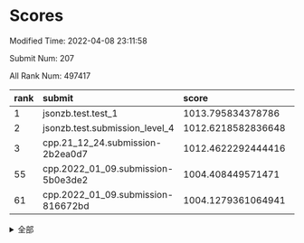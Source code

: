 # Scores

Modified Time: 2022-04-08 23:11:58

Submit Num: 207

All Rank Num: 497417

| rank |               submit               |       score        |       sigma        | pk_num |
| :--- | :--------------------------------- | :----------------- | :----------------- | :----- |
| 1    | jsonzb.test.test_1                 | 1013.795834378786  | 0.8556187497297877 | 9608   |
| 2    | jsonzb.test.submission_level_4     | 1012.6218582836648 | 0.7954989597689921 | 9615   |
| 3    | cpp.21_12_24.submission-2b2ea0d7   | 1012.4622292444416 | 0.8157812639515284 | 9614   |
| 55   | cpp.2022_01_09.submission-5b0e3de2 | 1004.408449571471  | 0.7203230304308359 | 9613   |
| 61   | cpp.2022_01_09.submission-816672bd | 1004.1279361064941 | 0.7182583998633595 | 9614   |


<details>
<summary>全部</summary>

| rank |                 submit                 |       score        |       sigma        | pk_num |
| :--- | :------------------------------------- | :----------------- | :----------------- | :----- |
| 1    | jsonzb.test.test_1                     | 1013.795834378786  | 0.8556187497297877 | 9608   |
| 2    | jsonzb.test.submission_level_4         | 1012.6218582836648 | 0.7954989597689921 | 9615   |
| 3    | cpp.21_12_24.submission-2b2ea0d7       | 1012.4622292444416 | 0.8157812639515284 | 9614   |
| 4    | gobigger.level_3.submission_level_3_3  | 1011.7049620680181 | 0.7733758992956    | 9614   |
| 5    | gobigger.level_3.submission_level_3_27 | 1011.6369334100694 | 0.7534748191598123 | 9614   |
| 6    | gobigger.level_3.submission_level_3_47 | 1011.2859933016053 | 0.7778174324456983 | 9611   |
| 7    | gobigger.level_3.submission_level_3_36 | 1011.1719977533413 | 0.7859506385449568 | 9609   |
| 8    | gobigger.level_3.submission_level_3_46 | 1011.0196092099055 | 0.781376123586689  | 9609   |
| 9    | gobigger.level_3.submission_level_3_44 | 1010.9751542110641 | 0.7720417595618616 | 9618   |
| 10   | gobigger.level_3.submission_level_3_30 | 1010.7094594611885 | 0.7617650632007605 | 9609   |
| 11   | gobigger.level_3.submission_level_3_28 | 1010.5556566348854 | 0.7637967483634654 | 9610   |
| 12   | gobigger.level_3.submission_level_3_37 | 1010.4630580185901 | 0.7644280512484105 | 9616   |
| 13   | gobigger.level_3.submission_level_3_2  | 1010.4521419982085 | 0.7709034008788752 | 9614   |
| 14   | gobigger.level_3.submission_level_3_42 | 1010.402932487212  | 0.7779479292668285 | 9616   |
| 15   | gobigger.level_3.submission_level_3_45 | 1010.4016176503062 | 0.7573154015182884 | 9613   |
| 16   | gobigger.level_3.submission_level_3_10 | 1010.3854111469235 | 0.7542995684227319 | 9611   |
| 17   | gobigger.level_3.submission_level_3_41 | 1010.3620132951161 | 0.7493253374942775 | 9614   |
| 18   | gobigger.level_3.submission_level_3_23 | 1010.3361463946995 | 0.7602867648044949 | 9614   |
| 19   | gobigger.level_3.submission_level_3_22 | 1010.3166396420767 | 0.7611005081553369 | 9607   |
| 20   | gobigger.level_3.submission_level_3_15 | 1010.2221993684647 | 0.808689051622494  | 9610   |
| 21   | gobigger.level_3.submission_level_3_9  | 1010.1782871912744 | 0.7642251050821298 | 9611   |
| 22   | gobigger.level_3.submission_level_3_19 | 1010.1753493409824 | 0.7637492222499213 | 9608   |
| 23   | gobigger.level_3.submission_level_3_16 | 1010.1339403600323 | 0.7659446289341242 | 9613   |
| 24   | gobigger.level_3.submission_level_3_26 | 1010.0568847568361 | 0.7630325914018469 | 9616   |
| 25   | gobigger.level_3.submission_level_3_12 | 1010.052364054562  | 0.7722359726897934 | 9608   |
| 26   | gobigger.level_3.submission_level_3_29 | 1009.9802899984605 | 0.7605227131352831 | 9615   |
| 27   | gobigger.level_3.submission_level_3_5  | 1009.9545975474379 | 0.7543150677384182 | 9604   |
| 28   | gobigger.level_3.submission_level_3_33 | 1009.9492251093222 | 0.7613562563275792 | 9614   |
| 29   | gobigger.level_3.submission_level_3_49 | 1009.8646296487951 | 0.7520840926702494 | 9616   |
| 30   | gobigger.level_3.submission_level_3_32 | 1009.842985208337  | 0.7636586554781912 | 9613   |
| 31   | gobigger.level_3.submission_level_3_34 | 1009.8022805933329 | 0.7573952316157462 | 9611   |
| 32   | gobigger.level_3.submission_level_3_43 | 1009.7225252300632 | 0.7554415270965393 | 9613   |
| 33   | gobigger.level_3.submission_level_3_1  | 1009.6853525641426 | 0.7783347913224976 | 9614   |
| 34   | gobigger.level_3.submission_level_3_40 | 1009.6731547005731 | 0.7643973375835329 | 9614   |
| 35   | gobigger.level_3.submission_level_3_7  | 1009.6177723495994 | 0.773853965002716  | 9610   |
| 36   | gobigger.level_3.submission_level_3_35 | 1009.5459286218634 | 0.7606394024941251 | 9612   |
| 37   | gobigger.level_3.submission_level_3_11 | 1009.4360199541572 | 0.7648966239404084 | 9613   |
| 38   | gobigger.level_3.submission_level_3_13 | 1009.3992059671164 | 0.7640935047055847 | 9612   |
| 39   | gobigger.level_3.submission_level_3_4  | 1009.3388736420915 | 0.7588695668561503 | 9615   |
| 40   | gobigger.level_3.submission_level_3_14 | 1009.2557099492375 | 0.7423860454978747 | 9613   |
| 41   | gobigger.level_3.submission_level_3_38 | 1009.2136591506261 | 0.770840620114176  | 9614   |
| 42   | gobigger.level_3.submission_level_3_24 | 1009.1972285928567 | 0.7489658645844759 | 9610   |
| 43   | gobigger.level_3.submission_level_3_48 | 1009.1508683663467 | 0.7405969908353781 | 9610   |
| 44   | gobigger.level_3.submission_level_3_18 | 1009.0988296160824 | 0.7655752525076344 | 9612   |
| 45   | gobigger.level_3.submission_level_3_25 | 1009.0956671422574 | 0.7647167198529011 | 9617   |
| 46   | gobigger.level_3.submission_level_3_8  | 1009.0580703599701 | 0.7625431732917503 | 9619   |
| 47   | gobigger.level_3.submission_level_3_20 | 1008.9204549219578 | 0.7333393157402022 | 9607   |
| 48   | gobigger.level_3.submission_level_3_6  | 1008.8660229610875 | 0.754654083842086  | 9613   |
| 49   | gobigger.level_3.submission_level_3_0  | 1008.8543299829086 | 0.7497337706596782 | 9609   |
| 50   | gobigger.level_3.submission_level_3_21 | 1008.6203448444645 | 0.7341533227860587 | 9617   |
| 51   | gobigger.level_3.submission_level_3_39 | 1008.6153666083676 | 0.7337052950238273 | 9611   |
| 52   | gobigger.level_3.submission_level_3_31 | 1008.5769274620325 | 0.7826253409534442 | 9615   |
| 53   | gobigger.level_3.submission_level_3_17 | 1008.4503528030026 | 0.7480906340850173 | 9610   |
| 54   | gobigger.level_1.submission_level_1_22 | 1004.6255662196376 | 0.7248757452209698 | 9613   |
| 55   | cpp.2022_01_09.submission-5b0e3de2     | 1004.408449571471  | 0.7203230304308359 | 9613   |
| 56   | gobigger.level_1.submission_level_1_17 | 1004.3673456498136 | 0.7144176850369605 | 9609   |
| 57   | gobigger.level_1.submission_level_1_15 | 1004.2235198168026 | 0.7129465859940314 | 9610   |
| 58   | gobigger.level_1.submission_level_1_47 | 1004.1904678661464 | 0.731943197178871  | 9611   |
| 59   | gobigger.level_1.submission_level_1_40 | 1004.1887685899064 | 0.7242392374229744 | 9610   |
| 60   | gobigger.level_1.submission_level_1_45 | 1004.1852582738869 | 0.7209075112463269 | 9611   |
| 61   | cpp.2022_01_09.submission-816672bd     | 1004.1279361064941 | 0.7182583998633595 | 9614   |
| 62   | gobigger.level_1.submission_level_1_37 | 1003.9125173698284 | 0.7117216369794143 | 9611   |
| 63   | gobigger.level_1.submission_level_1_11 | 1003.8764741224757 | 0.698906299763477  | 9610   |
| 64   | gobigger.level_1.submission_level_1_9  | 1003.8694996391215 | 0.7138516481462813 | 9610   |
| 65   | gobigger.level_1.submission_level_1_33 | 1003.8358260582339 | 0.717339844521484  | 9607   |
| 66   | gobigger.level_1.submission_level_1_34 | 1003.8045579263344 | 0.6999579836268781 | 9617   |
| 67   | gobigger.level_1.submission_level_1_39 | 1003.7574858675968 | 0.7054477065193646 | 9615   |
| 68   | gobigger.level_1.submission_level_1_29 | 1003.7402232792933 | 0.7171100917749522 | 9616   |
| 69   | gobigger.level_1.submission_level_1_30 | 1003.7241843853445 | 0.7195378377746516 | 9615   |
| 70   | gobigger.level_1.submission_level_1_2  | 1003.7154115856999 | 0.7340511472538355 | 9611   |
| 71   | gobigger.level_1.submission_level_1_32 | 1003.6003303169381 | 0.731654053215698  | 9612   |
| 72   | gobigger.level_1.submission_level_1_7  | 1003.5713238265009 | 0.7238290711058557 | 9614   |
| 73   | gobigger.level_1.submission_level_1_28 | 1003.533035683409  | 0.7227921473561781 | 9619   |
| 74   | gobigger.level_1.submission_level_1_4  | 1003.4654769598542 | 0.7238233468221333 | 9615   |
| 75   | gobigger.level_1.submission_level_1_49 | 1003.4320956345288 | 0.7079662500086726 | 9602   |
| 76   | gobigger.level_1.submission_level_1_38 | 1003.4250707086236 | 0.7153078548736991 | 9612   |
| 77   | gobigger.level_1.submission_level_1_31 | 1003.4076435232585 | 0.7132343423992417 | 9608   |
| 78   | gobigger.level_1.submission_level_1_10 | 1003.3930262674902 | 0.7107608038257167 | 9612   |
| 79   | gobigger.level_1.submission_level_1_12 | 1003.3132207913513 | 0.7164065852041752 | 9610   |
| 80   | gobigger.level_1.submission_level_1_41 | 1003.301953433266  | 0.7138387088824368 | 9613   |
| 81   | gobigger.level_1.submission_level_1_6  | 1003.2240939079218 | 0.7060261970123282 | 9612   |
| 82   | gobigger.level_1.submission_level_1_46 | 1003.1921234325554 | 0.7128865284133928 | 9614   |
| 83   | gobigger.level_1.submission_level_1_0  | 1003.1905535980069 | 0.7191115213780946 | 9611   |
| 84   | gobigger.level_1.submission_level_1_23 | 1003.1757804914046 | 0.7183958891180202 | 9611   |
| 85   | gobigger.level_1.submission_level_1_25 | 1003.0195617077954 | 0.7110023624319983 | 9610   |
| 86   | gobigger.level_1.submission_level_1_19 | 1002.9892024015766 | 0.7121676177534658 | 9611   |
| 87   | gobigger.level_1.submission_level_1_18 | 1002.9827047631768 | 0.7154146814948829 | 9607   |
| 88   | gobigger.level_1.submission_level_1_20 | 1002.9490554225905 | 0.7295404046919588 | 9610   |
| 89   | gobigger.level_1.submission_level_1_8  | 1002.8228219537391 | 0.7057155196866493 | 9605   |
| 90   | gobigger.level_1.submission_level_1_35 | 1002.8049061386902 | 0.7227349311875271 | 9618   |
| 91   | gobigger.level_1.submission_level_1_48 | 1002.7836709702673 | 0.7160664353202288 | 9615   |
| 92   | gobigger.level_1.submission_level_1_26 | 1002.7735578808976 | 0.7106017273980579 | 9620   |
| 93   | gobigger.level_1.submission_level_1_14 | 1002.7335676111389 | 0.7106367627401741 | 9612   |
| 94   | gobigger.level_1.submission_level_1_42 | 1002.7257017657556 | 0.7081386676739578 | 9611   |
| 95   | gobigger.level_1.submission_level_1_3  | 1002.6857734756555 | 0.7019543632821404 | 9611   |
| 96   | gobigger.level_1.submission_level_1_16 | 1002.6795838698685 | 0.7103876248678014 | 9612   |
| 97   | gobigger.level_1.submission_level_1_43 | 1002.6725567674315 | 0.7029743863766339 | 9614   |
| 98   | gobigger.level_1.submission_level_1_1  | 1002.6405377635775 | 0.7136359118698428 | 9611   |
| 99   | gobigger.level_1.submission_level_1_44 | 1002.4792719446808 | 0.7093877737118621 | 9609   |
| 100  | gobigger.level_1.submission_level_1_21 | 1002.3234766504171 | 0.70741857170659   | 9612   |
| 101  | gobigger.level_1.submission_level_1_5  | 1002.2997855301613 | 0.710788612367128  | 9616   |
| 102  | gobigger.level_1.submission_level_1_36 | 1002.2471520310365 | 0.7126996559072682 | 9608   |
| 103  | gobigger.level_1.submission_level_1_27 | 1002.1814227043849 | 0.7164055538970194 | 9611   |
| 104  | gobigger.level_1.submission_level_1_13 | 1002.1208589616432 | 0.7167600091078956 | 9616   |
| 105  | gobigger.level_1.submission_level_1_24 | 1001.2363194239546 | 0.7085233789581339 | 9601   |
| 106  | gobigger.random.submission_random_26   | 997.1555102363452  | 0.6981673505867647 | 9612   |
| 107  | gobigger.random.submission_random_10   | 997.125619840779   | 0.7089463804374214 | 9618   |
| 108  | gobigger.random.submission_random_23   | 997.0762265497859  | 0.7070568988572958 | 9613   |
| 109  | gobigger.random.submission_random_17   | 997.0522100011673  | 0.701164152641139  | 9612   |
| 110  | gobigger.random.submission_random_35   | 997.0040016398034  | 0.7044522246119875 | 9607   |
| 111  | gobigger.random.submission_random_25   | 996.9783203723044  | 0.704165652093951  | 9612   |
| 112  | gobigger.random.submission_random_4    | 996.8505736938337  | 0.7147390714175287 | 9609   |
| 113  | gobigger.random.submission_random_46   | 996.7117549664905  | 0.7050318129048456 | 9612   |
| 114  | gobigger.random.submission_random_32   | 996.6860190726784  | 0.696186089143835  | 9615   |
| 115  | gobigger.random.submission_random_31   | 996.6698582622502  | 0.7339863759885145 | 9613   |
| 116  | gobigger.random.submission_random_42   | 996.6328909791298  | 0.7083722293087221 | 9612   |
| 117  | gobigger.random.submission_random_41   | 996.5711614317296  | 0.7002813639460514 | 9610   |
| 118  | gobigger.random.submission_random_13   | 996.5513423231795  | 0.7124741651202431 | 9607   |
| 119  | gobigger.random.submission_random_3    | 996.5104667891261  | 0.7218415117296341 | 9615   |
| 120  | gobigger.random.submission_random_22   | 996.4752044010226  | 0.7164737856032378 | 9612   |
| 121  | gobigger.random.submission_random_34   | 996.3933689303739  | 0.706025895285698  | 9615   |
| 122  | gobigger.random.submission_random_39   | 996.3604857639617  | 0.7052166237935801 | 9609   |
| 123  | gobigger.random.submission_random_49   | 996.3423892537378  | 0.709571450316761  | 9614   |
| 124  | gobigger.random.submission_random_15   | 996.2936989251359  | 0.7105942966445139 | 9615   |
| 125  | gobigger.random.submission_random_8    | 996.2601834884465  | 0.7146054113160822 | 9608   |
| 126  | gobigger.random.submission_random_47   | 996.1788914013877  | 0.7066430064483683 | 9613   |
| 127  | gobigger.random.submission_random_20   | 996.1618696169625  | 0.7160087198262057 | 9613   |
| 128  | gobigger.random.submission_random_1    | 996.1186633224453  | 0.7064892056192422 | 9617   |
| 129  | gobigger.random.submission_random_11   | 996.0794425173699  | 0.7142912456424028 | 9614   |
| 130  | gobigger.random.submission_random_16   | 996.0528395682248  | 0.7039100339417501 | 9615   |
| 131  | gobigger.random.submission_random_5    | 996.0281201247802  | 0.7023144274222222 | 9616   |
| 132  | gobigger.random.submission_random_18   | 996.0249178631999  | 0.7155900049029232 | 9609   |
| 133  | gobigger.random.submission_random_44   | 996.0161726030892  | 0.7065190174348427 | 9609   |
| 134  | gobigger.random.submission_random_37   | 996.0079193992125  | 0.7211559325037856 | 9617   |
| 135  | gobigger.random.submission_random_28   | 995.9849070217259  | 0.705032160021111  | 9612   |
| 136  | gobigger.random.submission_random_9    | 995.9590592982682  | 0.71317760387899   | 9611   |
| 137  | gobigger.random.submission_random_7    | 995.9553047047001  | 0.7171071127543088 | 9611   |
| 138  | gobigger.random.submission_random_14   | 995.8615970512303  | 0.7122305767422672 | 9609   |
| 139  | gobigger.random.submission_random_43   | 995.768570285582   | 0.7147293710910257 | 9610   |
| 140  | gobigger.random.submission_random_29   | 995.7632951753981  | 0.7050145674916353 | 9611   |
| 141  | gobigger.random.submission_random_6    | 995.7059299876751  | 0.691718057641053  | 9613   |
| 142  | gobigger.random.submission_random_30   | 995.6807581744118  | 0.7168774627035434 | 9614   |
| 143  | gobigger.random.submission_random_40   | 995.6516725732815  | 0.7152408516151825 | 9611   |
| 144  | gobigger.random.submission_random_2    | 995.6153708338891  | 0.7127137590893637 | 9606   |
| 145  | gobigger.random.submission_random_19   | 995.550106106021   | 0.7097216892199876 | 9611   |
| 146  | gobigger.random.submission_random_36   | 995.5462989043752  | 0.710379969621346  | 9606   |
| 147  | gobigger.random.submission_random_21   | 995.5440393787158  | 0.7036181743230064 | 9616   |
| 148  | gobigger.random.submission_random_45   | 995.5331442866715  | 0.71138319648717   | 9606   |
| 149  | gobigger.random.submission_random_0    | 995.5010249373444  | 0.7048016617095113 | 9610   |
| 150  | gobigger.random.submission_random_27   | 995.3734447998222  | 0.7118722118557084 | 9613   |
| 151  | gobigger.level_2.submission_level_2_3  | 995.1853406129951  | 0.7258008651568114 | 9616   |
| 152  | gobigger.random.submission_random_48   | 995.1831986180772  | 0.7171963949938236 | 9614   |
| 153  | gobigger.level_2.submission_level_2_20 | 994.9542612281704  | 0.7267347198642468 | 9612   |
| 154  | gobigger.random.submission_random_12   | 994.9072660490679  | 0.7192404480919025 | 9613   |
| 155  | gobigger.random.submission_random_24   | 994.739191445162   | 0.7082343313633763 | 9611   |
| 156  | gobigger.random.submission_random_38   | 994.7072175162288  | 0.7199839236609136 | 9614   |
| 157  | gobigger.random.submission_random_33   | 994.6593345857616  | 0.7161126064308918 | 9614   |
| 158  | gobigger.level_2.submission_level_2_24 | 993.6126672725181  | 0.7452431543096111 | 9613   |
| 159  | gobigger.level_2.submission_level_2_31 | 993.5842228107583  | 0.7503593282578412 | 9612   |
| 160  | gobigger.level_2.submission_level_2_18 | 993.5180196548272  | 0.7511778241237507 | 9610   |
| 161  | gobigger.level_2.submission_level_2_6  | 993.3702486743242  | 0.739880029164134  | 9607   |
| 162  | gobigger.level_2.submission_level_2_15 | 993.3527990642535  | 0.7343237355138142 | 9612   |
| 163  | gobigger.level_2.submission_level_2_37 | 993.2696931735239  | 0.7585714966326508 | 9607   |
| 164  | gobigger.level_2.submission_level_2_19 | 993.2651423213114  | 0.7427309476860904 | 9609   |
| 165  | gobigger.level_2.submission_level_2_4  | 993.1914404736051  | 0.7342704832875339 | 9613   |
| 166  | gobigger.level_2.submission_level_2_21 | 993.181370735126   | 0.7293374692608823 | 9612   |
| 167  | gobigger.level_2.submission_level_2_42 | 993.127427630538   | 0.753960870292398  | 9612   |
| 168  | gobigger.level_2.submission_level_2_1  | 993.1182397716732  | 0.7301290741371802 | 9611   |
| 169  | gobigger.level_2.submission_level_2_16 | 993.097300309839   | 0.7412770559059689 | 9610   |
| 170  | gobigger.level_2.submission_level_2_12 | 993.0337020971309  | 0.7494954927393628 | 9613   |
| 171  | gobigger.level_2.submission_level_2_33 | 992.9070284468119  | 0.7322181001180136 | 9613   |
| 172  | gobigger.level_2.submission_level_2_44 | 992.8693128733555  | 0.7355332406336101 | 9614   |
| 173  | gobigger.level_2.submission_level_2_23 | 992.7322496573876  | 0.7695820148085206 | 9613   |
| 174  | gobigger.level_2.submission_level_2_29 | 992.6636187768188  | 0.7509267392114916 | 9606   |
| 175  | gobigger.level_2.submission_level_2_7  | 992.5552531894963  | 0.7365053235017931 | 9611   |
| 176  | gobigger.level_2.submission_level_2_32 | 992.5549525440188  | 0.7533265403140341 | 9615   |
| 177  | gobigger.level_2.submission_level_2_0  | 992.4014745843606  | 0.745376681755293  | 9608   |
| 178  | gobigger.level_2.submission_level_2_10 | 992.3783635807426  | 0.7234519304571917 | 9615   |
| 179  | gobigger.level_2.submission_level_2_43 | 992.3384399149659  | 0.7508971557233741 | 9612   |
| 180  | gobigger.level_2.submission_level_2_47 | 992.2865872143517  | 0.7517735895760059 | 9618   |
| 181  | gobigger.level_2.submission_level_2_13 | 992.2631163647748  | 0.733805279414615  | 9608   |
| 182  | gobigger.level_2.submission_level_2_9  | 992.2486900280866  | 0.7427487230159796 | 9611   |
| 183  | gobigger.level_2.submission_level_2_35 | 991.9066873647367  | 0.7484985616635415 | 9613   |
| 184  | gobigger.level_2.submission_level_2_48 | 991.8794407867726  | 0.7681114750043636 | 9608   |
| 185  | gobigger.level_2.submission_level_2_8  | 991.8581835201084  | 0.7507563316319503 | 9616   |
| 186  | gobigger.level_2.submission_level_2_36 | 991.8419685737189  | 0.7385621774469459 | 9607   |
| 187  | gobigger.level_2.submission_level_2_30 | 991.8389842616212  | 0.7561247091577578 | 9614   |
| 188  | gobigger.level_2.submission_level_2_17 | 991.8063426547103  | 0.740263989395474  | 9609   |
| 189  | gobigger.level_2.submission_level_2_39 | 991.7543919541155  | 0.7508546605641115 | 9607   |
| 190  | gobigger.level_2.submission_level_2_11 | 991.6687812198242  | 0.7375350671693278 | 9611   |
| 191  | gobigger.level_2.submission_level_2_41 | 991.6651939232997  | 0.7484978715945927 | 9614   |
| 192  | gobigger.level_2.submission_level_2_49 | 991.6081306873193  | 0.7478185220260537 | 9612   |
| 193  | gobigger.level_2.submission_level_2_45 | 991.5903502029048  | 0.7452728304615827 | 9611   |
| 194  | gobigger.level_2.submission_level_2_40 | 991.5804304289298  | 0.7677485225756511 | 9614   |
| 195  | gobigger.level_2.submission_level_2_22 | 991.5565080844729  | 0.7559389513084898 | 9612   |
| 196  | gobigger.level_2.submission_level_2_14 | 991.5516602195088  | 0.74874345063656   | 9610   |
| 197  | gobigger.level_2.submission_level_2_46 | 991.5000543241492  | 0.7602457376243548 | 9609   |
| 198  | gobigger.level_2.submission_level_2_5  | 991.4871469734217  | 0.7545807025981786 | 9611   |
| 199  | gobigger.level_2.submission_level_2_27 | 991.3375955465016  | 0.7434974979378323 | 9616   |
| 200  | gobigger.level_2.submission_level_2_26 | 991.3201289090881  | 0.743919792005155  | 9613   |
| 201  | gobigger.level_2.submission_level_2_38 | 991.2508735360329  | 0.7730119266832544 | 9614   |
| 202  | gobigger.level_2.submission_level_2_25 | 991.0412172599841  | 0.7451517363001129 | 9612   |
| 203  | gobigger.level_2.submission_level_2_2  | 990.9829994092731  | 0.7526139872001611 | 9609   |
| 204  | gobigger.level_2.submission_level_2_34 | 990.8980324569193  | 0.7368155833239646 | 9613   |
| 205  | gobigger.level_2.submission_level_2_28 | 989.9340183734508  | 0.7637445729890033 | 9613   |
| 206  | gobigger.none.submission_none_0        | 976.538831923915   | 1.4041352609460904 | 9613   |
| 207  | gobigger.none.submission_none_1        | 976.2451550881894  | 1.4069466386706813 | 9615   |

</details>